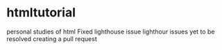 # htmltutorial
personal studies of html
Fixed lighthouse issue
lighthour issues yet to be resolved
creating a pull request